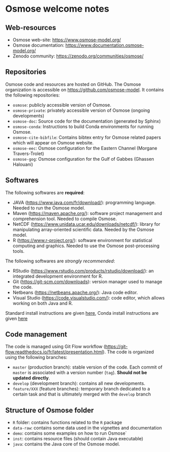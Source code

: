 # Osmose welcome notes

## Web-resources

- Osmose web-site: https://www.osmose-model.org/
- Osmose documentation: https://www.documentation.osmose-model.org/
- Zenodo community: https://zenodo.org/communities/osmose/

## Repositories

Osmose code and resources are hosted on GitHub. The Osmose organization is accessible on https://github.com/osmose-model. It contains the following repositories:
- `osmose`: publicly accessible version of Osmose.
- `osmose-private`: privately accessible version of Osmose (ongoing developments)
- `osmose-doc`: Source code for the documentation (generated by Sphinx)
- `osmose-conda`: Instructions to build Conda environments for running Osmose.
- `osmose-cite-bibfile`: Contains bibtex entry for Osmose related papers which will appear on Osmose website.
- `osmose-eec`: Osmose configuration for the Eastern Channel (Morgane Travers-Trolet)
- `osmose-gog`: Osmose configuration for the Gulf of Gabbes (Ghassen Halouani)

## Softwares 

The following softwares are **required**:
- JAVA (https://www.java.com/fr/download/): programming language. Needed to run the Osmose model.
- Maven (https://maven.apache.org/): software project management and comprehension tool. Needed to compile Osmose.
- NetCDF (https://www.unidata.ucar.edu/downloads/netcdf/): library for manipulating array-oriented scientific data. Needed by the Osmose model.
- R (https://www.r-project.org/): software environment for statistical computing and graphics. Needed to use the Osmose post-processing tools.

The following softwares are *strongly recommended*:
- RStudio (https://www.rstudio.com/products/rstudio/download/): an integrated development environment for R. 
- Git (https://git-scm.com/downloads): version manager used to manage the code.
- Netbeans (https://netbeans.apache.org/): Java code editor.
- Visual Studio (https://code.visualstudio.com/): code editor, which allows working on both Java and R. 

Standard install instructions are given [here](http://www.documentation.osmose-model.org/astart.html), 
Conda install instructions are given [here](https://github.com/osmose-model/osmose-conda)

## Code management

The code is managed using Git Flow workflow (https://git-flow.readthedocs.io/fr/latest/presentation.html). The code is organized using the following branches:
- `master` (production branch): stable version of the code. Each commit of `master` is associated with a version number (`tag`). **Should not be updated directly**. 
- `develop` (development branch): contains all new developments.
- `feature/XXX` (feature branches): temporary branch dedicated to a certain task and that is ultimately merged with the `develop` branch

## Structure of Osmose folder

- `R` folder: contains functions related to the `R` package
- `data-raw`: contains some data used in the vignettes and documentation
- `demo`: contains some examples on how to run Osmose`
- `inst`: contains resource files (should contain Java executable)
- `java`: contains the Java core of the Osmose model.
